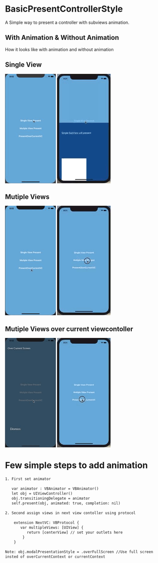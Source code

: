 # BasicPresentControllerStyle
A Simple way to present a controller with subviews animation.


## With Animation & Without Animation

How it looks like with animation and without animation

## Single View
![list](https://github.com/BusyDeveloper-Bhavin/BasicPresentControllerStyle/blob/master/animate.GIF)
![list](https://github.com/BusyDeveloper-Bhavin/BasicPresentControllerStyle/blob/master/wa1.gif)

## Mutiple Views
![list](https://github.com/BusyDeveloper-Bhavin/BasicPresentControllerStyle/blob/master/animate2.gif)
![list](https://github.com/BusyDeveloper-Bhavin/BasicPresentControllerStyle/blob/master/wa2.gif)

## Mutiple Views over current viewcontoller
![list](https://github.com/BusyDeveloper-Bhavin/BasicPresentControllerStyle/blob/master/animate3.gif)
![list](https://github.com/BusyDeveloper-Bhavin/BasicPresentControllerStyle/blob/master/wa3.gif)


# Few simple steps to add animation 

    1. First set animator 
            
       var animator : VBAnimator = VBAnimator()
       let obj = UIViewController()
       obj.transitioningDelegate = animator
       self.present(obj, animated: true, completion: nil)
   
    2. Second assign views in next view contoller using protocol
    
        extension NextVC: VBProtocol {
           var multipleViews: [UIView] {
              return [centerView] // set your outlets here
            }
        }
    
    Note: obj.modalPresentationStyle = .overFullScreen //Use full screen insted of overCurrentContext or currentContext
